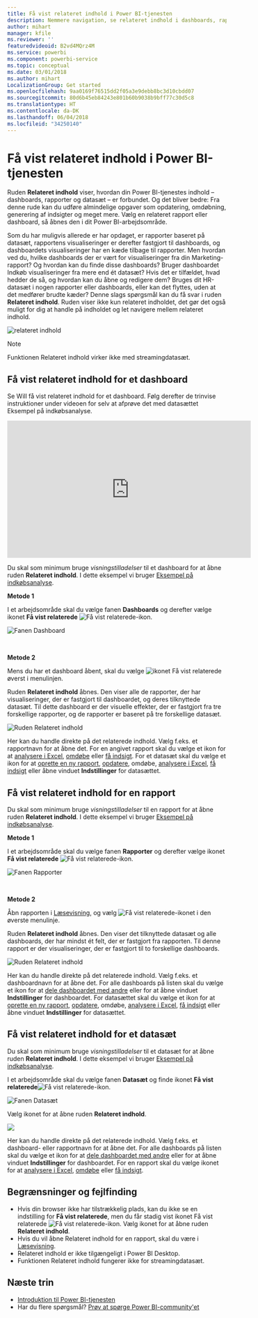 ```yaml
---
title: Få vist relateret indhold i Power BI-tjenesten
description: Nemmere navigation, se relateret indhold i dashboards, rapporter og datasæt
author: mihart
manager: kfile
ms.reviewer: ''
featuredvideoid: B2vd4MQrz4M
ms.service: powerbi
ms.component: powerbi-service
ms.topic: conceptual
ms.date: 03/01/2018
ms.author: mihart
LocalizationGroup: Get started
ms.openlocfilehash: 9aa0169f76515dd2f05a3e9debb8bc3d10cbdd07
ms.sourcegitcommit: 80d6b45eb84243e801b60b9038b9bff77c30d5c8
ms.translationtype: HT
ms.contentlocale: da-DK
ms.lasthandoff: 06/04/2018
ms.locfileid: "34250140"
---
```

# <a name="view-related-content-in-power-bi-service"></a>Få vist relateret indhold i Power BI-tjenesten
Ruden **Relateret indhold** viser, hvordan din Power BI-tjenestes indhold – dashboards, rapporter og datasæt – er forbundet.  Og det bliver bedre: Fra denne rude kan du udføre almindelige opgaver som opdatering, omdøbning, generering af indsigter og meget mere. Vælg en relateret rapport eller dashboard, så åbnes den i dit Power BI-arbejdsområde.   

Som du har muligvis allerede er har opdaget, er rapporter baseret på datasæt, rapportens visualiseringer er derefter fastgjort til dashboards, og dashboardets visualiseringer har en kæde tilbage til rapporter. Men hvordan ved du, hvilke dashboards der er vært for visualiseringer fra din Marketing-rapport? Og hvordan kan du finde disse dashboards? Bruger dashboardet Indkøb visualiseringer fra mere end ét datasæt? Hvis det er tilfældet, hvad hedder de så, og hvordan kan du åbne og redigere dem? Bruges dit HR-datasæt i nogen rapporter eller dashboards, eller kan det flyttes, uden at det medfører brudte kæder? Denne slags spørgsmål kan du få svar i ruden **Relateret indhold**.  Ruden viser ikke kun relateret indholdet, det gør det også muligt for dig at handle på indholdet og let navigere mellem relateret indhold.

![relateret indhold](media/service-related-content/power-bi-view-related-dashboard-new.png)

> [!NOTE]
> Funktionen Relateret indhold virker ikke med streamingdatasæt.
> 
> 

## <a name="view-related-content-for-a-dashboard"></a>Få vist relateret indhold for et dashboard
Se Will få vist relateret indhold for et dashboard. Følg derefter de trinvise instruktioner under videoen for selv at afprøve det med datasættet Eksempel på indkøbsanalyse.

<iframe width="560" height="315" src="https://www.youtube.com/embed/B2vd4MQrz4M#t=3m05s" frameborder="0" allowfullscreen></iframe>


Du skal som minimum bruge *visningstilladelser* til et dashboard for at åbne ruden **Relateret indhold**. I dette eksempel vi bruger [Eksempel på indkøbsanalyse](sample-procurement.md).

**Metode 1**

I et arbejdsområde skal du vælge fanen **Dashboards** og derefter vælge ikonet **Få vist relaterede** ![Få vist relaterede-ikon](media/service-related-content/power-bi-view-related-icon-new.png).

![Fanen Dashboard](media/service-related-content/power-bi-view-related-dash-newer.png)

<br>

**Metode 2**

Mens du har et dashboard åbent, skal du vælge   ![ikonet Få vist relaterede](media/service-related-content/power-bi-view-related-new.png) øverst i menulinjen.

Ruden **Relateret indhold** åbnes. Den viser alle de rapporter, der har visualiseringer, der er fastgjort til dashboardet, og deres tilknyttede datasæt. Til dette dashboard er der visuelle effekter, der er fastgjort fra tre forskellige rapporter, og de rapporter er baseret på tre forskellige datasæt.

![Ruden Relateret indhold](media/service-related-content/power-bi-view-related-dashboard-new.png)

Her kan du handle direkte på det relaterede indhold.  Vælg f.eks. et rapportnavn for at åbne det.  For en angivet rapport skal du vælge et ikon for at [analysere i Excel](service-analyze-in-excel.md), [omdøbe](service-rename.md) eller [få indsigt](service-insights.md). For et datasæt skal du vælge et ikon for at [oprette en ny rapport](service-report-create-new.md), [opdatere](refresh-data.md), omdøbe, [analysere i Excel](service-analyze-in-excel.md), [få indsigt](service-insights.md) eller åbne vinduet **Indstillinger** for datasættet.  

## <a name="view-related-content-for-a-report"></a>Få vist relateret indhold for en rapport
Du skal som minimum bruge *visningstilladelser* til en rapport for at åbne ruden **Relateret indhold**. I dette eksempel vi bruger [Eksempel på indkøbsanalyse](sample-procurement.md).

**Metode 1**

I et arbejdsområde skal du vælge fanen **Rapporter** og derefter vælge ikonet **Få vist relaterede** ![Få vist relaterede-ikon](media/service-related-content/power-bi-view-related-icon-new.png).

![Fanen Rapporter](media/service-related-content/power-bi-view-related-report-newer.png)

<br>

**Metode 2**

Åbn rapporten i [Læsevisning](service-reading-view-and-editing-view.md), og vælg ![Få vist relaterede-ikonet](media/service-related-content/power-bi-view-related-new.png) i den øverste menulinje.

Ruden **Relateret indhold** åbnes. Den viser det tilknyttede datasæt og alle dashboards, der har mindst ét felt, der er fastgjort fra rapporten. Til denne rapport er der visualiseringer, der er fastgjort til to forskellige dashboards.

![Ruden Relateret indhold](media/service-related-content/power-bi-view-related-report.png)

Her kan du handle direkte på det relaterede indhold.  Vælg f.eks. et dashboardnavn for at åbne det.  For alle dashboards på listen skal du vælge et ikon for at [dele dashboardet med andre](service-share-dashboards.md) eller for at åbne vinduet **Indstillinger** for dashboardet. For datasættet skal du vælge et ikon for at [oprette en ny rapport](service-report-create-new.md), [opdatere](refresh-data.md), omdøbe, [analysere i Excel](service-analyze-in-excel.md), [få indsigt](service-insights.md) eller åbne vinduet **Indstillinger** for datasættet.  

## <a name="view-related-content-for-a-dataset"></a>Få vist relateret indhold for et datasæt
Du skal som minimum bruge *visningstilladelser* til et datasæt for at åbne ruden **Relateret indhold**. I dette eksempel vi bruger [Eksempel på indkøbsanalyse](sample-procurement.md).

I et arbejdsområde skal du vælge fanen **Datasæt** og finde ikonet **Få vist relaterede**![Få vist relaterede-ikon](media/service-related-content/power-bi-view-related-icon-new.png).

![Fanen Datasæt](media/service-related-content/power-bi-view-related-dataset-newer.png)

Vælg ikonet for at åbne ruden **Relateret indhold**.

![](media/service-related-content/power-bi-datasets.png)

Her kan du handle direkte på det relaterede indhold.  Vælg f.eks. et dashboard- eller rapportnavn for at åbne det.  For alle dashboards på listen skal du vælge et ikon for at [dele dashboardet med andre](service-share-dashboards.md) eller for at åbne vinduet **Indstillinger** for dashboardet. For en rapport skal du vælge ikonet for at [analysere i Excel](service-analyze-in-excel.md), [omdøbe](service-rename.md) eller [få indsigt](service-insights.md).  

## <a name="limitations-and-troubleshooting"></a>Begrænsninger og fejlfinding
* Hvis din browser ikke har tilstrækkelig plads, kan du ikke se en indstilling for **Få vist relaterede**, men du får stadig vist ikonet Få vist relaterede ![Få vist relaterede-ikon](media/service-related-content/power-bi-view-related-icon-new.png). Vælg ikonet for at åbne ruden **Relateret indhold**.
* Hvis du vil åbne Relateret indhold for en rapport, skal du være i [Læsevisning](service-reading-view-and-editing-view.md).
* Relateret indhold er ikke tilgængeligt i Power BI Desktop.
* Funktionen Relateret indhold fungerer ikke for streamingdatasæt.

## <a name="next-steps"></a>Næste trin
* [Introduktion til Power BI-tjenesten](service-get-started.md)
* Har du flere spørgsmål? [Prøv at spørge Power BI-community'et](http://community.powerbi.com/)

